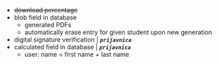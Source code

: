 - ~~download percentage~~
- blob field in database
  - generated PDFs
  - automatically erase entry for given student upon new generation
- digital signature verification | ***`prijavnica`***
- calculated field in database | ***`prijavnica`***
  - user: name = first name + last name
